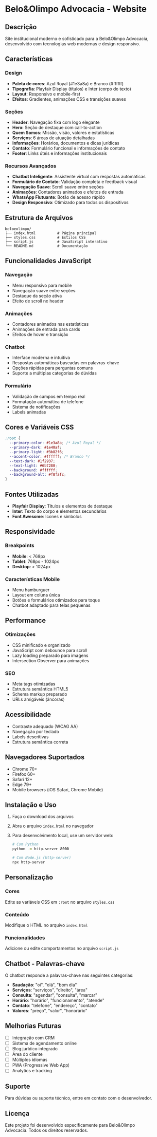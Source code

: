 # Belo&Olimpo Advocacia - Website

## Descrição

Site institucional moderno e sofisticado para a Belo&Olimpo Advocacia, desenvolvido com tecnologias web modernas e design responsivo.

## Características

### Design

- **Paleta de cores**: Azul Royal (#1e3a8a) e Branco (#ffffff)
- **Tipografia**: Playfair Display (títulos) e Inter (corpo do texto)
- **Layout**: Responsivo e mobile-first
- **Efeitos**: Gradientes, animações CSS e transições suaves

### Seções

- **Header**: Navegação fixa com logo elegante
- **Hero**: Seção de destaque com call-to-action
- **Quem Somos**: Missão, visão, valores e estatísticas
- **Serviços**: 6 áreas de atuação detalhadas
- **Informações**: Horários, documentos e dicas jurídicas
- **Contato**: Formulário funcional e informações de contato
- **Footer**: Links úteis e informações institucionais

### Recursos Avançados

- **Chatbot Inteligente**: Assistente virtual com respostas automáticas
- **Formulário de Contato**: Validação completa e feedback visual
- **Navegação Suave**: Scroll suave entre seções
- **Animações**: Contadores animados e efeitos de entrada
- **WhatsApp Flutuante**: Botão de acesso rápido
- **Design Responsivo**: Otimizado para todos os dispositivos

## Estrutura de Arquivos

```
beloeolimpo/
├── index.html          # Página principal
├── styles.css          # Estilos CSS
├── script.js           # JavaScript interativo
└── README.md           # Documentação
```

## Funcionalidades JavaScript

### Navegação

- Menu responsivo para mobile
- Navegação suave entre seções
- Destaque da seção ativa
- Efeito de scroll no header

### Animações

- Contadores animados nas estatísticas
- Animações de entrada para cards
- Efeitos de hover e transição

### Chatbot

- Interface moderna e intuitiva
- Respostas automáticas baseadas em palavras-chave
- Opções rápidas para perguntas comuns
- Suporte a múltiplas categorias de dúvidas

### Formulário

- Validação de campos em tempo real
- Formatação automática de telefone
- Sistema de notificações
- Labels animadas

## Cores e Variáveis CSS

```css
:root {
  --primary-color: #1e3a8a; /* Azul Royal */
  --primary-dark: #1e40af;
  --primary-light: #3b82f6;
  --accent-color: #ffffff; /* Branco */
  --text-dark: #1f2937;
  --text-light: #6b7280;
  --background: #ffffff;
  --background-alt: #f8fafc;
}
```

## Fontes Utilizadas

- **Playfair Display**: Títulos e elementos de destaque
- **Inter**: Texto do corpo e elementos secundários
- **Font Awesome**: Ícones e símbolos

## Responsividade

### Breakpoints

- **Mobile**: < 768px
- **Tablet**: 768px - 1024px
- **Desktop**: > 1024px

### Características Mobile

- Menu hamburguer
- Layout em coluna única
- Botões e formulários otimizados para toque
- Chatbot adaptado para telas pequenas

## Performance

### Otimizações

- CSS minificado e organizado
- JavaScript com debounce para scroll
- Lazy loading preparado para imagens
- Intersection Observer para animações

### SEO

- Meta tags otimizadas
- Estrutura semântica HTML5
- Schema markup preparado
- URLs amigáveis (âncoras)

## Acessibilidade

- Contraste adequado (WCAG AA)
- Navegação por teclado
- Labels descritivas
- Estrutura semântica correta

## Navegadores Suportados

- Chrome 70+
- Firefox 60+
- Safari 12+
- Edge 79+
- Mobile browsers (iOS Safari, Chrome Mobile)

## Instalação e Uso

1. Faça o download dos arquivos
2. Abra o arquivo `index.html` no navegador
3. Para desenvolvimento local, use um servidor web:

   ```bash
   # Com Python
   python -m http.server 8000

   # Com Node.js (http-server)
   npx http-server
   ```

## Personalização

### Cores

Edite as variáveis CSS em `:root` no arquivo `styles.css`

### Conteúdo

Modifique o HTML no arquivo `index.html`

### Funcionalidades

Adicione ou edite comportamentos no arquivo `script.js`

## Chatbot - Palavras-chave

O chatbot responde a palavras-chave nas seguintes categorias:

- **Saudação**: "oi", "olá", "bom dia"
- **Serviços**: "serviços", "direito", "área"
- **Consulta**: "agendar", "consulta", "marcar"
- **Horário**: "horário", "funcionamento", "atende"
- **Contato**: "telefone", "endereço", "contato"
- **Valores**: "preço", "valor", "honorário"

## Melhorias Futuras

- [ ] Integração com CRM
- [ ] Sistema de agendamento online
- [ ] Blog jurídico integrado
- [ ] Área do cliente
- [ ] Múltiplos idiomas
- [ ] PWA (Progressive Web App)
- [ ] Analytics e tracking

## Suporte

Para dúvidas ou suporte técnico, entre em contato com o desenvolvedor.

## Licença

Este projeto foi desenvolvido especificamente para Belo&Olimpo Advocacia.
Todos os direitos reservados.

